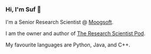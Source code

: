 ### Hi, I'm Suf 👋

I'm a Senior Research Scientist @ [Moogsoft](https://www.moogsoft.com/).

I am the owner and author of [The Research Scientist Pod](https://researchdatapod.com).

My favourite languages are Python, Java, and C++.


<!--
**YusufuShehu/YusufuShehu** is a ✨ _special_ ✨ repository because its `README.md` (this file) appears on your GitHub profile.

Here are some ideas to get you started:

- 🔭 I’m currently working on ...
- 🌱 I’m currently learning ...
- 👯 I’m looking to collaborate on ...
- 🤔 I’m looking for help with ...
- 💬 Ask me about ...
- 📫 How to reach me: ...
- 😄 Pronouns: ...
- ⚡ Fun fact: ...
-->
